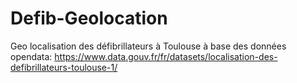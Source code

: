 # Defib-Geolocation 
Geo localisation des défibrillateurs à Toulouse à base des données opendata: https://www.data.gouv.fr/fr/datasets/localisation-des-defibrillateurs-toulouse-1/




